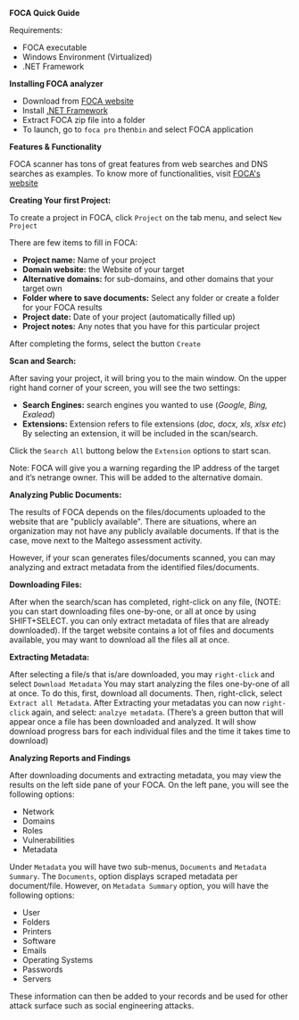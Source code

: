 **FOCA Quick Guide**

Requirements:
- FOCA executable
- Windows Environment (Virtualized)
- .NET Framework

**Installing FOCA analyzer**
- Download from [FOCA website](https://www.elevenpaths.com/labstools/foca/index.html#)
- Install [.NET Framework](https://www.microsoft.com/net/download/linux)
- Extract FOCA zip file into a folder
- To launch, go to ```foca pro``` then```bin``` and select FOCA application

**Features & Functionality**

FOCA scanner has tons of great features from web searches and DNS searches as examples. To know more of functionalities, visit [FOCA's website](https://www.elevenpaths.com/labstools/foca/index.html)

**Creating Your first Project:**

To create a project in FOCA, click ```Project``` on the tab menu, and select ```New Project```

There are few items to fill in FOCA:
- **Project name:** Name of your project
- **Domain website:** the Website of your target
- **Alternative domains:** for sub-domains, and other domains that your target own
- **Folder where to save documents:** Select any folder or create a folder for your FOCA results
- **Project date:** Date of your project (automatically filled up)
- **Project notes:** Any notes that you have for this particular project

After completing the forms, select the button ```Create```

**Scan and Search:**

After saving your project, it will bring you to the main window. On the upper right hand corner of your screen, you will see the two settings:

- **Search Engines:** search engines you wanted to use (*Google, Bing, Exalead*)
- **Extensions:** Extension refers to file extensions (*doc, docx, xls, xlsx etc*) By selecting an extension, it will be included in the scan/search.

Click the ```Search All``` buttong below the ```Extension``` options to start scan.

Note: FOCA will give you a warning regarding the IP address of the target and it’s netrange owner. This will be added to the alternative domain.

**Analyzing Public Documents:**

The results of FOCA depends on the files/documents uploaded to the website that are "publicly available". There are situations, where an organization may not have any publicly available documents. If that is the case, move next to the Maltego assessment activity.

However, if your scan generates files/documents scanned, you can may analyzing and extract metadata from the identified files/documents.

**Downloading Files:**

After when the search/scan has completed, right-click on any file, (NOTE: you can start downloading files one-by-one, or all at once by using SHIFT+SELECT. you can only extract metadata of files that are already downloaded). If the target website contains a lot of files and documents available, you may want to download all the files all at once.

**Extracting Metadata:**

After selecting a file/s that is/are downloaded, you may ```right-click``` and select ```Download Metadata```
You may start analyzing the files one-by-one of all at once. To do this, first, download all documents. Then, right-click, select ```Extract all Metadata```. After Extracting your metadatas you can now ```right-click``` again, and select: ```analzye metadata```. (There’s a green button that will appear once a file has been downloaded and analyzed. It will show download progress bars for each individual files and the time it takes time to download)

**Analyzing Reports and Findings**

After downloading documents and extracting metadata, you may view the results on the left side pane of your FOCA.
On the left pane, you will see the following options:
  - Network
  - Domains
  - Roles
  - Vulnerabilities
  - Metadata
  
Under ```Metadata``` you will have two sub-menus, ```Documents``` and ```Metadata Summary```. The ```Documents```, option displays scraped metadata per document/file. However, on ```Metadata Summary``` option, you will have the following options:
  - User
  - Folders
  - Printers
  - Software
  - Emails
  - Operating Systems
  - Passwords
  - Servers

These information can then be added to your records and be used for other attack surface such as social engineering attacks.
